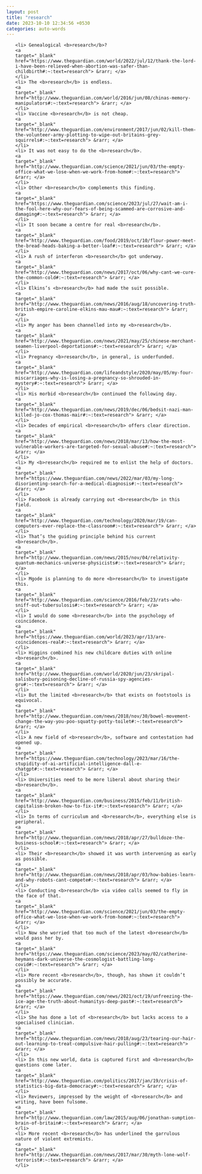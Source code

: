 ```yaml
---
layout: post
title: "research"
date: 2023-10-10 12:34:56 +0530
categories: auto-words
---
```

<ol>

    <li> Genealogical <b>research</b>?
    <a 
    target="_blank" 
    href="https://www.theguardian.com/world/2022/jul/12/thank-the-lord-i-have-been-relieved-when-abortion-was-safer-than-childbirth#:~:text=research"> &rarr; </a>
    </li>
    <li> The <b>research</b> is endless.
    <a 
    target="_blank" 
    href="http://www.theguardian.com/world/2016/jun/08/chinas-memory-manipulators#:~:text=research"> &rarr; </a>
    </li>
    <li> Vaccine <b>research</b> is not cheap.
    <a 
    target="_blank" 
    href="http://www.theguardian.com/environment/2017/jun/02/kill-them-the-volunteer-army-plotting-to-wipe-out-britains-grey-squirrels#:~:text=research"> &rarr; </a>
    </li>
    <li> It was not easy to do the <b>research</b>.
    <a 
    target="_blank" 
    href="http://www.theguardian.com/science/2021/jun/03/the-empty-office-what-we-lose-when-we-work-from-home#:~:text=research"> &rarr; </a>
    </li>
    <li> Other <b>research</b> complements this finding.
    <a 
    target="_blank" 
    href="https://www.theguardian.com/science/2023/jul/27/wait-am-i-the-fool-here-why-our-fears-of-being-scammed-are-corrosive-and-damaging#:~:text=research"> &rarr; </a>
    </li>
    <li> It soon became a centre for real <b>research</b>.
    <a 
    target="_blank" 
    href="http://www.theguardian.com/food/2019/oct/10/flour-power-meet-the-bread-heads-baking-a-better-loaf#:~:text=research"> &rarr; </a>
    </li>
    <li> A rush of interferon <b>research</b> got underway.
    <a 
    target="_blank" 
    href="http://www.theguardian.com/news/2017/oct/06/why-cant-we-cure-the-common-cold#:~:text=research"> &rarr; </a>
    </li>
    <li> Elkins’s <b>research</b> had made the suit possible.
    <a 
    target="_blank" 
    href="http://www.theguardian.com/news/2016/aug/18/uncovering-truth-british-empire-caroline-elkins-mau-mau#:~:text=research"> &rarr; </a>
    </li>
    <li> My anger has been channelled into my <b>research</b>.
    <a 
    target="_blank" 
    href="http://www.theguardian.com/news/2021/may/25/chinese-merchant-seamen-liverpool-deportations#:~:text=research"> &rarr; </a>
    </li>
    <li> Pregnancy <b>research</b>, in general, is underfunded.
    <a 
    target="_blank" 
    href="http://www.theguardian.com/lifeandstyle/2020/may/05/my-four-miscarriages-why-is-losing-a-pregnancy-so-shrouded-in-mystery#:~:text=research"> &rarr; </a>
    </li>
    <li> His morbid <b>research</b> continued the following day.
    <a 
    target="_blank" 
    href="http://www.theguardian.com/news/2019/dec/06/bedsit-nazi-man-killed-jo-cox-thomas-mair#:~:text=research"> &rarr; </a>
    </li>
    <li> Decades of empirical <b>research</b> offers clear direction.
    <a 
    target="_blank" 
    href="http://www.theguardian.com/news/2018/mar/13/how-the-most-vulnerable-workers-are-targeted-for-sexual-abuse#:~:text=research"> &rarr; </a>
    </li>
    <li> My <b>research</b> required me to enlist the help of doctors.
    <a 
    target="_blank" 
    href="https://www.theguardian.com/news/2022/mar/03/my-long-disorienting-search-for-a-medical-diagnosis#:~:text=research"> &rarr; </a>
    </li>
    <li> Facebook is already carrying out <b>research</b> in this field.
    <a 
    target="_blank" 
    href="http://www.theguardian.com/technology/2020/mar/19/can-computers-ever-replace-the-classroom#:~:text=research"> &rarr; </a>
    </li>
    <li> That’s the guiding principle behind his current <b>research</b>.
    <a 
    target="_blank" 
    href="http://www.theguardian.com/news/2015/nov/04/relativity-quantum-mechanics-universe-physicists#:~:text=research"> &rarr; </a>
    </li>
    <li> Mgode is planning to do more <b>research</b> to investigate this.
    <a 
    target="_blank" 
    href="http://www.theguardian.com/science/2016/feb/23/rats-who-sniff-out-tubersulosis#:~:text=research"> &rarr; </a>
    </li>
    <li> I would do some <b>research</b> into the psychology of coincidence.
    <a 
    target="_blank" 
    href="https://www.theguardian.com/world/2023/apr/13/are-coincidences-real#:~:text=research"> &rarr; </a>
    </li>
    <li> Higgins combined his new childcare duties with online <b>research</b>.
    <a 
    target="_blank" 
    href="http://www.theguardian.com/world/2020/jun/23/skripal-salisbury-poisoning-decline-of-russia-spy-agencies-gru#:~:text=research"> &rarr; </a>
    </li>
    <li> But the limited <b>research</b> that exists on footstools is equivocal.
    <a 
    target="_blank" 
    href="http://www.theguardian.com/news/2018/nov/30/bowel-movement-change-the-way-you-poo-squatty-potty-toilet#:~:text=research"> &rarr; </a>
    </li>
    <li> A new field of <b>research</b>, software and contestation had opened up.
    <a 
    target="_blank" 
    href="https://www.theguardian.com/technology/2023/mar/16/the-stupidity-of-ai-artificial-intelligence-dall-e-chatgpt#:~:text=research"> &rarr; </a>
    </li>
    <li> Universities need to be more liberal about sharing their <b>research</b>.
    <a 
    target="_blank" 
    href="http://www.theguardian.com/business/2015/feb/11/british-capitalism-broken-how-to-fix-it#:~:text=research"> &rarr; </a>
    </li>
    <li> In terms of curriculum and <b>research</b>, everything else is peripheral.
    <a 
    target="_blank" 
    href="http://www.theguardian.com/news/2018/apr/27/bulldoze-the-business-school#:~:text=research"> &rarr; </a>
    </li>
    <li> Their <b>research</b> showed it was worth intervening as early as possible.
    <a 
    target="_blank" 
    href="http://www.theguardian.com/news/2018/apr/03/how-babies-learn-and-why-robots-cant-compete#:~:text=research"> &rarr; </a>
    </li>
    <li> Conducting <b>research</b> via video calls seemed to fly in the face of that.
    <a 
    target="_blank" 
    href="http://www.theguardian.com/science/2021/jun/03/the-empty-office-what-we-lose-when-we-work-from-home#:~:text=research"> &rarr; </a>
    </li>
    <li> Now she worried that too much of the latest <b>research</b> would pass her by.
    <a 
    target="_blank" 
    href="https://www.theguardian.com/science/2023/may/02/catherine-heymans-dark-universe-the-cosmologist-battling-long-covid#:~:text=research"> &rarr; </a>
    </li>
    <li> More recent <b>research</b>, though, has shown it couldn’t possibly be accurate.
    <a 
    target="_blank" 
    href="https://www.theguardian.com/news/2021/oct/19/unfreezing-the-ice-age-the-truth-about-humanitys-deep-past#:~:text=research"> &rarr; </a>
    </li>
    <li> She has done a lot of <b>research</b> but lacks access to a specialised clinician.
    <a 
    target="_blank" 
    href="http://www.theguardian.com/news/2018/aug/23/tearing-our-hair-out-learning-to-treat-compulsive-hair-pulling#:~:text=research"> &rarr; </a>
    </li>
    <li> In this new world, data is captured first and <b>research</b> questions come later.
    <a 
    target="_blank" 
    href="http://www.theguardian.com/politics/2017/jan/19/crisis-of-statistics-big-data-democracy#:~:text=research"> &rarr; </a>
    </li>
    <li> Reviewers, impressed by the weight of <b>research</b> and writing, have been fulsome.
    <a 
    target="_blank" 
    href="http://www.theguardian.com/law/2015/aug/06/jonathan-sumption-brain-of-britain#:~:text=research"> &rarr; </a>
    </li>
    <li> More recent <b>research</b> has underlined the garrulous nature of violent extremists.
    <a 
    target="_blank" 
    href="http://www.theguardian.com/news/2017/mar/30/myth-lone-wolf-terrorist#:~:text=research"> &rarr; </a>
    </li>